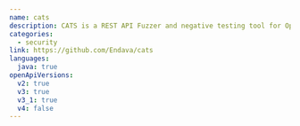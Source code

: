 ```yaml
---
name: cats
description: CATS is a REST API Fuzzer and negative testing tool for OpenAPI endpoints. CATS automatically generates, runs and reports tests with minimum configuration and no coding effort. Tests are self-healing and do not require maintenance.
categories:
  - security
link: https://github.com/Endava/cats
languages:
  java: true
openApiVersions:
  v2: true
  v3: true
  v3_1: true
  v4: false
---
```

